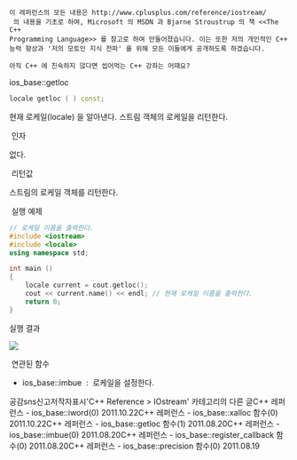 

```warning
이 레퍼런스의 모든 내용은 http://www.cplusplus.com/reference/iostream/
 의 내용을 기초로 하여, Microsoft 의 MSDN 과 Bjarne Stroustrup 의 책 <<The C++ 
Programming Language>> 를 참고로 하여 만들어졌습니다. 이는 또한 저의 개인적인 C++ 능력 향상과 '저의 모토인 지식 전파' 를 위해 모든 이들에게 공개하도록 하겠습니다.
```

```info
아직 C++ 에 친숙하지 않다면 씹어먹는 C++ 강좌는 어때요?
```


ios_base::getloc

```cpp
locale getloc ( ) const;
```


현재 로케일(locale) 을 알아낸다.
스트림 객체의 로케일을 리턴한다.


 인자



없다.


 리턴값



스트림의 로케일 객체를 리턴한다.


 실행 예제

```cpp
// 로케일 이름을 출력한다. 
#include <iostream>
#include <locale>
using namespace std;

int main () 
{
    locale current = cout.getloc();
    cout << current.name() << endl; // 현재 로케일 이름을 출력한다. 
    return 0;
}
```


실행 결과


![](http://img1.daumcdn.net/thumb/R1920x0/?fname=http%3A%2F%2Fcfile29.uf.tistory.com%2Fimage%2F161A3C3B4E4E83B81B0A87)

 연관된 함수

* ios_base::imbue  :  로케일을 설정한다. 

공감sns신고저작자표시'C++ Reference > IOstream' 카테고리의 다른 글C++ 레퍼런스 - ios_base::iword(0)
2011.10.22C++ 레퍼런스 - ios_base::xalloc 함수(0)
2011.10.22C++ 레퍼런스 - ios_base::getloc 함수(1)
2011.08.20C++ 레퍼런스 - ios_base::imbue(0)
2011.08.20C++ 레퍼런스 - ios_base::register_callback 함수(0)
2011.08.20C++ 레퍼런스 - ios_base::precision 함수(0)
2011.08.19

